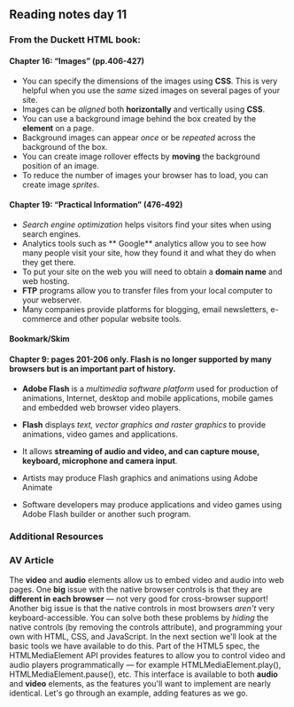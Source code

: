 ## Reading notes day 11
### From the Duckett HTML book:
#### Chapter 16: “Images” (pp.406-427)
+ You can specify the dimensions of the images using **CSS**. This is very helpful when you use the *same* sized images on several pages of your site.
+ Images can be *aligned* both **horizontally** and vertically using **CSS**.
+ You can use a background image behind the box created by the **element** on a page.
+ Background images can appear *once* or be *repeated* across the background of the box.
+ You can create image rollover effects by **moving** the background position of an image.
+ To reduce the number of images your browser has to load, you can create image *sprites*.
#### Chapter 19: “Practical Information” (476-492)
+ *Search engine optimization* helps visitors find your sites when using search engines.
+ Analytics tools such as ** Google** analytics allow you to see how many people visit your site, how they found it and what they do when they get there.
+ To put your site on the web you will need to obtain a **domain name** and web hosting.
+ **FTP** programs allow you to transfer files from your local computer to your webserver.
+ Many companies provide platforms for blogging, email newsletters, e-commerce and other popular website tools. 



#### Bookmark/Skim
#### Chapter 9: pages 201-206 only. Flash is no longer supported by many browsers but is an important part of history.
+ **Adobe Flash** is a *multimedia software platform* used for production of animations, Internet, desktop and mobile applications, mobile games and embedded web browser video players. 


+ **Flash** displays *text, vector graphics and raster graphics* to provide animations, video games and applications. 


+ It allows **streaming of audio and video, and can capture mouse, keyboard, microphone and camera input**. 


+ Artists may produce Flash graphics and animations using Adobe Animate 


+ Software developers may produce applications and video games using Adobe Flash builder or another such program.
### Additional Resources

### AV Article
The **video** and **audio** elements allow us to embed video and audio into web pages. 
One **big** issue with the native browser controls is that they are **different in each browser** — not very good for 
cross-browser support! Another big issue is that the native controls in most browsers *aren't* very keyboard-accessible.
You can solve both these problems by *hiding* the native controls (by removing the controls attribute), and programming 
your own with HTML, CSS, and JavaScript. In the next section we'll look at the basic tools we have available to do this.
Part of the HTML5 spec, the HTMLMediaElement API provides features to allow you to control video and audio players programmatically — for example HTMLMediaElement.play(), HTMLMediaElement.pause(), etc. This interface is available to both **audio** and **video** elements, as the features you'll want to implement are nearly identical. Let's go through an example, adding features as we go.
